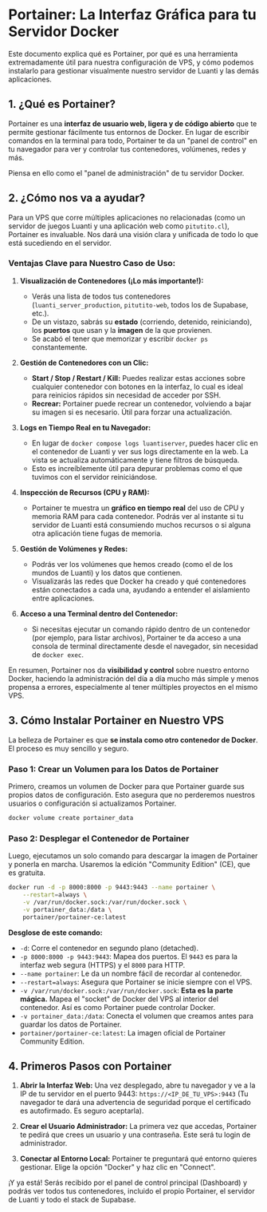 # Portainer: La Interfaz Gráfica para tu Servidor Docker

Este documento explica qué es Portainer, por qué es una herramienta extremadamente útil para nuestra configuración de VPS, y cómo podemos instalarlo para gestionar visualmente nuestro servidor de Luanti y las demás aplicaciones.

## 1. ¿Qué es Portainer?

Portainer es una **interfaz de usuario web, ligera y de código abierto** que te permite gestionar fácilmente tus entornos de Docker. En lugar de escribir comandos en la terminal para todo, Portainer te da un "panel de control" en tu navegador para ver y controlar tus contenedores, volúmenes, redes y más.

Piensa en ello como el "panel de administración" de tu servidor Docker.

## 2. ¿Cómo nos va a ayudar?

Para un VPS que corre múltiples aplicaciones no relacionadas (como un servidor de juegos Luanti y una aplicación web como `pitutito.cl`), Portainer es invaluable. Nos dará una visión clara y unificada de todo lo que está sucediendo en el servidor.

### Ventajas Clave para Nuestro Caso de Uso:

1.  **Visualización de Contenedores (¡Lo más importante!):**
    *   Verás una lista de todos tus contenedores (`luanti_server_production`, `pitutito-web`, todos los de Supabase, etc.).
    *   De un vistazo, sabrás su **estado** (corriendo, detenido, reiniciando), los **puertos** que usan y la **imagen** de la que provienen.
    *   Se acabó el tener que memorizar y escribir `docker ps` constantemente.

2.  **Gestión de Contenedores con un Clic:**
    *   **Start / Stop / Restart / Kill:** Puedes realizar estas acciones sobre cualquier contenedor con botones en la interfaz, lo cual es ideal para reinicios rápidos sin necesidad de acceder por SSH.
    *   **Recrear:** Portainer puede recrear un contenedor, volviendo a bajar su imagen si es necesario. Útil para forzar una actualización.

3.  **Logs en Tiempo Real en tu Navegador:**
    *   En lugar de `docker compose logs luantiserver`, puedes hacer clic en el contenedor de Luanti y ver sus logs directamente en la web. La vista se actualiza automáticamente y tiene filtros de búsqueda.
    *   Esto es increíblemente útil para depurar problemas como el que tuvimos con el servidor reiniciándose.

4.  **Inspección de Recursos (CPU y RAM):**
    *   Portainer te muestra un **gráfico en tiempo real** del uso de CPU y memoria RAM para cada contenedor. Podrás ver al instante si tu servidor de Luanti está consumiendo muchos recursos o si alguna otra aplicación tiene fugas de memoria.

5.  **Gestión de Volúmenes y Redes:**
    *   Podrás ver los volúmenes que hemos creado (como el de los mundos de Luanti) y los datos que contienen.
    *   Visualizarás las redes que Docker ha creado y qué contenedores están conectados a cada una, ayudando a entender el aislamiento entre aplicaciones.

6.  **Acceso a una Terminal dentro del Contenedor:**
    *   Si necesitas ejecutar un comando rápido dentro de un contenedor (por ejemplo, para listar archivos), Portainer te da acceso a una consola de terminal directamente desde el navegador, sin necesidad de `docker exec`.

En resumen, Portainer nos da **visibilidad y control** sobre nuestro entorno Docker, haciendo la administración del día a día mucho más simple y menos propensa a errores, especialmente al tener múltiples proyectos en el mismo VPS.

## 3. Cómo Instalar Portainer en Nuestro VPS

La belleza de Portainer es que **se instala como otro contenedor de Docker**. El proceso es muy sencillo y seguro.

### Paso 1: Crear un Volumen para los Datos de Portainer

Primero, creamos un volumen de Docker para que Portainer guarde sus propios datos de configuración. Esto asegura que no perderemos nuestros usuarios o configuración si actualizamos Portainer.

```bash
docker volume create portainer_data
```

### Paso 2: Desplegar el Contenedor de Portainer

Luego, ejecutamos un solo comando para descargar la imagen de Portainer y ponerla en marcha. Usaremos la edición "Community Edition" (CE), que es gratuita.

```bash
docker run -d -p 8000:8000 -p 9443:9443 --name portainer \
    --restart=always \
    -v /var/run/docker.sock:/var/run/docker.sock \
    -v portainer_data:/data \
    portainer/portainer-ce:latest
```

**Desglose de este comando:**
*   `-d`: Corre el contenedor en segundo plano (detached).
*   `-p 8000:8000 -p 9443:9443`: Mapea dos puertos. El `9443` es para la interfaz web segura (HTTPS) y el `8000` para HTTP.
*   `--name portainer`: Le da un nombre fácil de recordar al contenedor.
*   `--restart=always`: Asegura que Portainer se inicie siempre con el VPS.
*   `-v /var/run/docker.sock:/var/run/docker.sock`: **Esta es la parte mágica.** Mapea el "socket" de Docker del VPS al interior del contenedor. Así es como Portainer puede controlar Docker.
*   `-v portainer_data:/data`: Conecta el volumen que creamos antes para guardar los datos de Portainer.
*   `portainer/portainer-ce:latest`: La imagen oficial de Portainer Community Edition.

## 4. Primeros Pasos con Portainer

1.  **Abrir la Interfaz Web:** Una vez desplegado, abre tu navegador y ve a la IP de tu servidor en el puerto 9443:
    `https://<IP_DE_TU_VPS>:9443`
    (Tu navegador te dará una advertencia de seguridad porque el certificado es autofirmado. Es seguro aceptarla).

2.  **Crear el Usuario Administrador:** La primera vez que accedas, Portainer te pedirá que crees un usuario y una contraseña. Este será tu login de administrador.

3.  **Conectar al Entorno Local:** Portainer te preguntará qué entorno quieres gestionar. Elige la opción "Docker" y haz clic en "Connect".

¡Y ya está! Serás recibido por el panel de control principal (Dashboard) y podrás ver todos tus contenedores, incluido el propio Portainer, el servidor de Luanti y todo el stack de Supabase.
